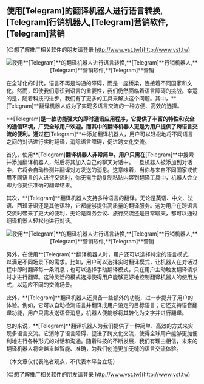 ## **使用**[Telegram]**的翻译机器人进行语言转换,**[Telegram]**行销机器人,**[Telegram]**营销软件,**[Telegram]**营销**

[😍想了解推广相关软件的朋友请登录 http://www.vst.tw](http://www.vst.tw)

 <center><img src="https://vst.tw/MP4/tuiguang/png/7.png" alt="使用**[Telegram]**的翻译机器人进行语言转换,**[Telegram]**行销机器人,**[Telegram]**营销软件,**[Telegram]**营销"></center>

在全球化的时代，语言不再是沟通的障碍，而是一座桥梁，连接着不同国家和文化。然而，即使我们意识到语言的重要性，我们仍然面临着语言障碍的挑战。幸运的是，随着科技的进步，我们有了更多的工具来解决这个问题。其中，**[Telegram]**翻译机器人成为了实现多语言交流的一种方便、高效的选择。

**[Telegram]**是一款功能强大的即时通讯应用程序，它提供了丰富的特性和安全的通信环境，广受全球用户欢迎。而其中的翻译机器人更是为用户提供了跨语言交流的便利。通过在**[Telegram]**中添加翻译机器人，用户可以轻松地将不同语言之间的对话进行实时翻译，消除语言障碍，促进跨文化交流。

首先，使用**[Telegram]**翻译机器人非常简单。用户只需在**[Telegram]**中搜索并添加翻译机器人，然后将其加入自己的聊天对话中。一旦机器人被添加到对话中，它将会自动检测并翻译对方发送的消息。这意味着，当你与来自不同国家或使用不同语言的人进行交流时，你无需手动复制粘贴内容到翻译工具中，机器人会立即为你提供准确的翻译结果。

其次，**[Telegram]**翻译机器人支持多种语言的翻译。无论是英语、中文、法语、西班牙语还是其他语种，它都能够提供高质量的翻译服务。这为用户在跨语言交流时带来了更大的便利，无论是商务会议、旅行交流还是日常聊天，都可以通过翻译机器人轻松地进行对话。

 <center><img src="https://vst.tw/MP4/tuiguang/png/0.png" alt="使用**[Telegram]**的翻译机器人进行语言转换,**[Telegram]**行销机器人,**[Telegram]**营销软件,**[Telegram]**营销"></center>

另外，在使用**[Telegram]**翻译机器人时，用户还可以选择特定的语言模式，以满足不同场景下的需求。比如，用户可以选择实时翻译模式，让机器人在对话过程中即时翻译每一条消息；也可以选择手动翻译模式，只在用户主动触发翻译请求时才进行翻译。这种灵活的模式选择使得用户能够更好地控制翻译机器人的使用方式，以适应不同的交流场景。

此外，**[Telegram]**翻译机器人还具备一些额外的功能，进一步提升了用户的体验。例如，它可以自动检测语言并翻译成用户设定的目标语言；它还支持语音翻译功能，用户只需发送语音消息，机器人便能够将其转化为文字并进行翻译。

总的来说，**[Telegram]**翻译机器人为我们提供了一种简单、高效的方式来实现多语言交流。它消除了语言障碍，促进了跨文化交流，使得全球用户能够更加便利地进行各种形式的对话和沟通。随着科技的不断发展，我们有理由相信，未来的翻译机器人将会越来越智能、准确，为我们创造更加无缝的语言交流体验。

（本文章仅代表笔者观点，不代表本平台立场）

[😍想了解推广相关软件的朋友请登录 http://www.vst.tw](http://www.vst.tw)



